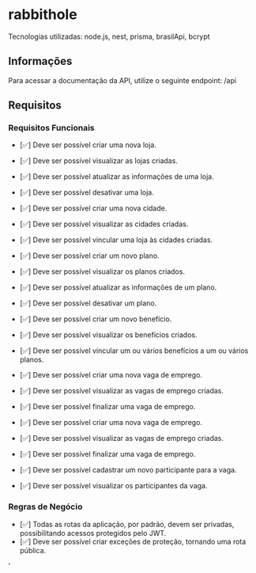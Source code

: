 # rabbithole

Tecnologias utilizadas: node.js, nest, prisma, brasilApi, bcrypt

## Informações

Para acessar a documentação da API, utilize o seguinte endpoint: /api

## Requisitos

### Requisitos Funcionais

- [✅] Deve ser possível criar uma nova loja.
- [✅] Deve ser possível visualizar as lojas criadas.
- [✅] Deve ser possível atualizar as informações de uma loja.
- [✅] Deve ser possível desativar uma loja.

- [✅] Deve ser possível criar uma nova cidade.
- [✅] Deve ser possível visualizar as cidades criadas.
- [✅] Deve ser possível vincular uma loja às cidades criadas.

- [✅] Deve ser possível criar um novo plano.
- [✅] Deve ser possível visualizar os planos criados.
- [✅] Deve ser possível atualizar as informações de um plano.
- [✅] Deve ser possível desativar um plano.

- [✅] Deve ser possível criar um novo benefício.
- [✅] Deve ser possível visualizar os benefícios criados.
- [✅] Deve ser possível vincular um ou vários benefícios a um ou vários planos.

- [✅] Deve ser possível criar uma nova vaga de emprego.
- [✅] Deve ser possível visualizar as vagas de emprego criadas.
- [✅] Deve ser possível finalizar uma vaga de emprego.

- [✅] Deve ser possível criar uma nova vaga de emprego.
- [✅] Deve ser possível visualizar as vagas de emprego criadas.
- [✅] Deve ser possível finalizar uma vaga de emprego.

- [✅] Deve ser possível cadastrar um novo participante para a vaga.
- [✅] Deve ser possível visualizar os participantes da vaga.

### Regras de Negócio

- [✅] Todas as rotas da aplicação, por padrão, devem ser privadas, possibilitando acessos protegidos pelo JWT.
- [✅] Deve ser possível criar exceções de proteção, tornando uma rota pública.




'
